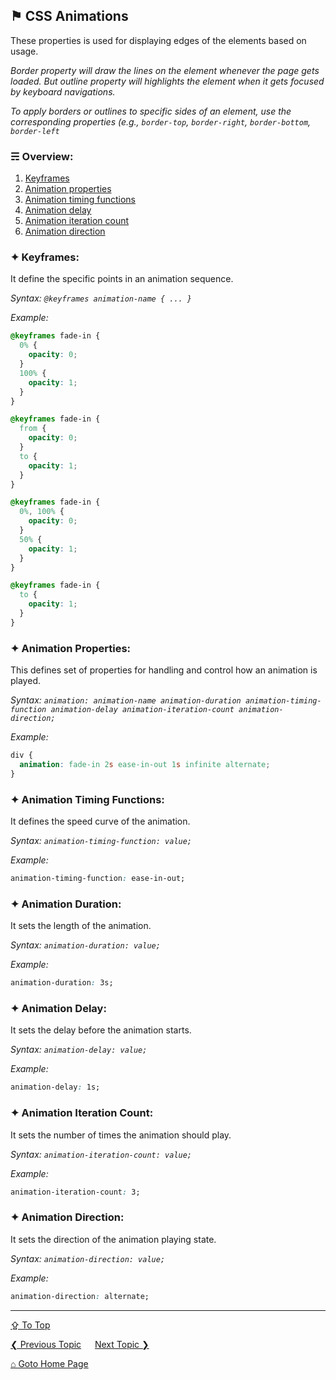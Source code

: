 ## &#9873; CSS Animations
These properties is used for displaying edges of the elements based on usage.

*Border property will draw the lines on the element whenever the page gets loaded. But outline property will highlights the element when it gets focused by keyboard navigations.*

*To apply borders or outlines to specific sides of an element, use the corresponding properties (e.g., `border-top`, `border-right`, `border-bottom`, `border-left`*

### &#9780; Overview:
1. [Keyframes](#-keyframes)
2. [Animation properties](#-animation-properties)
3. [Animation timing functions](#-animation-timing-functions)
4. [Animation delay](#-animation-delay)
5. [Animation iteration count](#-animation-iteration-count)
6. [Animation direction](#-animation-direction)

### &#10022; Keyframes:
It define the specific points in an animation sequence.

*Syntax: `@keyframes animation-name { ... }`*

*Example:*
```css
@keyframes fade-in {
  0% {
    opacity: 0;
  }
  100% {
    opacity: 1;
  }
}
```

```css
@keyframes fade-in {
  from {
    opacity: 0;
  }
  to {
    opacity: 1;
  }
}
```

```css
@keyframes fade-in {
  0%, 100% {
    opacity: 0;
  }
  50% {
    opacity: 1;
  }
}
```

```css
@keyframes fade-in {
  to {
    opacity: 1;
  }
}
```

### &#10022; Animation Properties:
This defines set of properties for handling and control how an animation is played.

*Syntax: `animation: animation-name animation-duration animation-timing-function animation-delay animation-iteration-count animation-direction;`*

*Example:*
```css
div {
  animation: fade-in 2s ease-in-out 1s infinite alternate;
}
```

### &#10022; Animation Timing Functions:
It defines the speed curve of the animation.

*Syntax: `animation-timing-function: value;`*

*Example:*
```css
animation-timing-function: ease-in-out;
```

### &#10022; Animation Duration:
It sets the length of the animation.

*Syntax: `animation-duration: value;`*

*Example:*
```css
animation-duration: 3s;
```

### &#10022; Animation Delay:
It sets the delay before the animation starts.

*Syntax: `animation-delay: value;`*

*Example:*
```css
animation-delay: 1s;
```

### &#10022; Animation Iteration Count:
It sets the number of times the animation should play.

*Syntax: `animation-iteration-count: value;`*

*Example:*
```css
animation-iteration-count: 3;
```

### &#10022; Animation Direction:
It sets the direction of the animation playing state.

*Syntax: `animation-direction: value;`*

*Example:*
```css
animation-direction: alternate;
```

---
[&#8682; To Top](#-css-animations)

[&#10094; Previous Topic](../docs/responsive-design.md) &emsp; [Next Topic &#10095;](../docs/css-animations.md)

[&#8962; Goto Home Page](../README.md)
